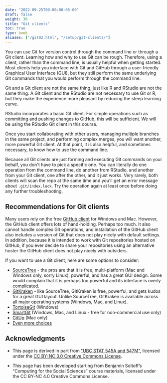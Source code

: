 ```yaml
---
date: "2022-09-25T00:00:00-05:00"
draft: false
weight: 30
title: "Git clients"
toc: true
type: book
aliases: ["/git02.html", "/setup/git-clients/"]
---
```




You can use Git for version control through the command line or through a Git client. Learning how and why to use Git can be rough. Therefore, using a client, rather than the command line, is usually helpful when getting started. Most clients help you interface with Git and GitHub through a user-friendly Graphical User Interface (GUI), but they still perform the same underlying Git commands that you would perform through the command line.

Git and a Git client are not the same thing, just like R and RStudio are not the same thing. A Git client and the RStudio are not necessary to use Git or R, but they make the experience more pleasant by reducing the steep learning curve.

RStudio incorporates a basic Git client. For simple operations such as committing and pushing changes to GitHub, this will be sufficient. We will be using the RStudio Git client in this course.

Once you start collaborating with other users, managing multiple branches in the same project, and performing complex merges, you will want another, more powerful Git client. At that point, it is also helpful, and sometimes necessary, to know how to use the command line. 

Because all Git clients are just forming and executing Git commands on your behalf, you don't have to pick a specific one. You can literally do one operation from the command line, do another from RStudio, and another from your Git client, one after the other, and it just works. Very rarely, both clients will scan the repo at the same time and you’ll get an error message about `.git/index.lock`. Try the operation again at least once before doing any further troubleshooting.

## Recommendations for Git clients

Many users rely on the free [GitHub client](https://desktop.github.com/) for Windows and Mac.  However, the GitHub client offers lots of hand-holding. Perhaps too much. It also cannot handle complex Git operations, and installation of the GitHub client also includes a version of Git that does not play nicely with default settings. In addition, because it is intended to work with Git repositories hosted on GitHub, if you ever decide to share your repositories using an alternative hoster the GitHub client does not play nicely with outsiders.

<!--
However in researching recommended Git clients, I have [heard](http://stat545.com/git02_git-clients.html) [negative](https://www.slant.co/topics/2089/~git-clients-for-windows) [reviews](http://softwarerecs.stackexchange.com/questions/1308/what-is-a-good-newbie-friendly-graphical-git-client-for-windows) about this client.
-->

If you want to use a Git client, here are some options to consider:

* [SourceTree](https://www.sourcetreeapp.com/) - the pros are that it is free, multi-platform (Mac and Windows only, sorry Linux), powerful, and has a great GUI design. Some would complain that it is perhaps too powerful and its interface is overly complicated.
* [GitKraken](https://www.gitkraken.com/) - like SourceTree, GitKraken is free, powerful, and gets kudos for a great GUI layout. Unlike SourceTree, GitKraken is available across all major operating systems (Windows, Mac, and Linux).
* [TortoiseGit](https://tortoisegit.org/) (Windows)
* [SmartGit](http://www.syntevo.com/smartgit/) (Windows, Mac, and Linux - free for non-commercial use only)
* [GitUp](http://gitup.co/) (Mac only)
* [Even more choices](https://git-scm.com/downloads/guis)

## Acknowledgments


* This page is derived in part from ["UBC STAT 545A and 547M"](http://stat545.com), licensed under the [CC BY-NC 3.0 Creative Commons License](https://creativecommons.org/licenses/by-nc/3.0/).

* This page has been developed starting from Benjamin Soltoff’s “Computing for the Social Sciences” course materials, licensed under the CC BY-NC 4.0 Creative Commons License.
